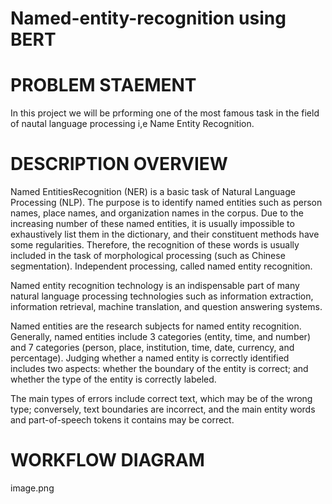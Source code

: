 # Named-entity-recognition using BERT

# PROBLEM STAEMENT
In this project we will be prforming one of the most famous task in the field of nautal language processing i,e Name Entity Recognition.
# DESCRIPTION OVERVIEW
Named EntitiesRecognition (NER) is a basic task of Natural Language Processing (NLP). The purpose is to identify named entities such as person names, place names, and organization names in the corpus. Due to the increasing number of these named entities, it is usually impossible to exhaustively list them in the dictionary, and their constituent methods have some regularities. Therefore, the recognition of these words is usually included in the task of morphological processing (such as Chinese segmentation). Independent processing, called named entity recognition.

Named entity recognition technology is an indispensable part of many natural language processing technologies such as information extraction, information retrieval, machine translation, and question answering systems.

Named entities are the research subjects for named entity recognition. Generally, named entities include 3 categories (entity, time, and number) and 7 categories (person, place, institution, time, date, currency, and percentage). Judging whether a named entity is correctly identified includes two aspects: whether the boundary of the entity is correct; and whether the type of the entity is correctly labeled.

The main types of errors include correct text, which may be of the wrong type; conversely, text boundaries are incorrect, and the main entity words and part-of-speech tokens it contains may be correct.
# WORKFLOW DIAGRAM
image.png